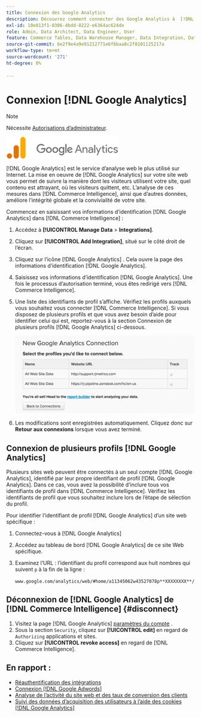 ```yaml
---
title: Connexion des Google Analytics
description: Découvrez comment connecter des Google Analytics à  [!DNL Commerce Intelligence].
exl-id: 10e813f1-0306-4bdd-8222-e6364ac624de
role: Admin, Data Architect, Data Engineer, User
feature: Commerce Tables, Data Warehouse Manager, Data Integration, Data Import/Export
source-git-commit: 6e2f9e4a9e91212771e6f6baa8c2f8101125217a
workflow-type: tm+mt
source-wordcount: '271'
ht-degree: 0%

---
```


# Connexion [!DNL Google Analytics]

>[!NOTE]
>
>Nécessite [Autorisations d’administrateur](../../../administrator/user-management/user-management.md).

![](../../../assets/google-analytics-logo.png)

[!DNL Google Analytics] est le service d’analyse web le plus utilisé sur Internet. La mise en oeuvre de [!DNL Google Analytics] sur votre site web vous permet de suivre la manière dont les visiteurs utilisent votre site, quel contenu est attrayant, où les visiteurs quittent, etc. L’analyse de ces mesures dans [!DNL Commerce Intelligence], ainsi que d’autres données, améliore l’intégrité globale et la convivialité de votre site.

Commencez en saisissant vos informations d’identification [!DNL Google Analytics] dans [!DNL Commerce Intelligence] :

1. Accédez à **[!UICONTROL Manage Data** > **Integrations]**.

1. Cliquez sur **[!UICONTROL Add Integration]**, situé sur le côté droit de l’écran.

1. Cliquez sur l’icône [!DNL Google Analytics] . Cela ouvre la page des informations d’identification [!DNL Google Analytics].

1. Saisissez vos informations d’identification [!DNL Google Analytics]. Une fois le processus d’autorisation terminé, vous êtes redirigé vers [!DNL Commerce Intelligence].

1. Une liste des identifiants de profil s’affiche. Vérifiez les profils auxquels vous souhaitez vous connecter [!DNL Commerce Intelligence]. Si vous disposez de plusieurs profils et que vous avez besoin d’aide pour identifier celui qui est, reportez-vous à la section Connexion de plusieurs profils [!DNL Google Analytics] ci-dessous.

   ![](../../../assets/list-profile-id.png)<!--{: width="600px"}-->

1. Les modifications sont enregistrées automatiquement. Cliquez donc sur **Retour aux connexions** lorsque vous avez terminé.

## Connexion de plusieurs profils [!DNL Google Analytics]

Plusieurs sites web peuvent être connectés à un seul compte [!DNL Google Analytics], identifié par leur propre identifiant de profil [!DNL Google Analytics]. Dans ce cas, vous avez la possibilité d’inclure tous vos identifiants de profil dans [!DNL Commerce Intelligence]. Vérifiez les identifiants de profil que vous souhaitez inclure lors de l’étape de sélection du profil.

Pour identifier l’identifiant de profil [!DNL Google Analytics] d’un site web spécifique :

1. Connectez-vous à [!DNL Google Analytics]
1. Accédez au tableau de bord [!DNL Google Analytics] de ce site Web spécifique.
1. Examinez l’URL : l’identifiant du profil correspond aux huit nombres qui suivent `p` à la fin de la ligne :

   `www.google.com/analytics/web/#home/a11345062w43527078p**XXXXXXXX**/`

## Déconnexion de [!DNL Google Analytics] de [!DNL Commerce Intelligence] {#disconnect}

1. Visitez la page [!DNL Google Analytics] [paramètres du compte](https://accounts.google.com/) .
1. Sous la section `Security`, cliquez sur **[!UICONTROL edit]** en regard de `Authorizing` applications et sites.
1. Cliquez sur **[!UICONTROL revoke access]** en regard de [!DNL Commerce Intelligence].

## En rapport :

* [Réauthentification des intégrations](https://experienceleague.adobe.com/docs/commerce-knowledge-base/kb/how-to/mbi-reauthenticating-integrations.html?lang=fr)
* [Connexion [!DNL Google Adwords]](../integrations/google-adwords.md)
* [Analyse de l’activité du site web et des taux de conversion des clients](../../analysis/web-act-cust-conversion.md)
* [Suivi des données d’acquisition des utilisateurs à l’aide des cookies  [!DNL Google Analytics] ](../../analysis/google-track-user-acq.md)
